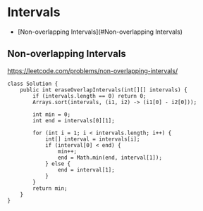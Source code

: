 # Intervals

+ [Non-overlapping Intervals](#Non-overlapping Intervals)

## Non-overlapping Intervals

https://leetcode.com/problems/non-overlapping-intervals/

```
class Solution {
    public int eraseOverlapIntervals(int[][] intervals) {
        if (intervals.length == 0) return 0;
        Arrays.sort(intervals, (i1, i2) -> (i1[0] - i2[0]));

        int min = 0;
        int end = intervals[0][1];

        for (int i = 1; i < intervals.length; i++) {
            int[] interval = intervals[i];
            if (interval[0] < end) {
                min++;
                end = Math.min(end, interval[1]);
            } else {
                end = interval[1];
            }
        }
        return min;
    }
}
```